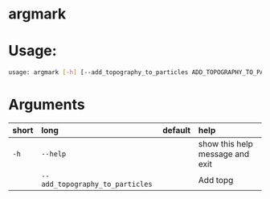 
argmark
=======

# Usage:


```bash
usage: argmark [-h] [--add_topography_to_particles ADD_TOPOGRAPHY_TO_PARTICLES]

```
# Arguments

|short|long|default|help|
| :--- | :--- | :--- | :--- |
|`-h`|`--help`||show this help message and exit|
||`--add_topography_to_particles`||Add topg|
